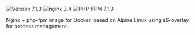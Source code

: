 ![Version 7.1.3](https://img.shields.io/badge/Version-7.1.3-brightgreen.svg) ![nginx 3.4](https://img.shields.io/badge/nginx-3.4-blue.svg) ![PHP-FPM 7.1.3](https://img.shields.io/badge/PHP--FPM-7.1.3-blue.svg)

Nginx + php-fpm image for Docker, based on Alpine Linux using s6-overlay for process management.

